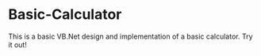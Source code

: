 # Basic-Calculator

This is a basic VB.Net design and implementation of a basic calculator. Try it out!
